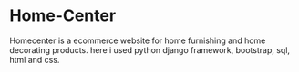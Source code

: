 # Home-Center
Homecenter is a ecommerce website for home furnishing and home decorating  products. here i used python django framework, bootstrap, sql, html and css.
